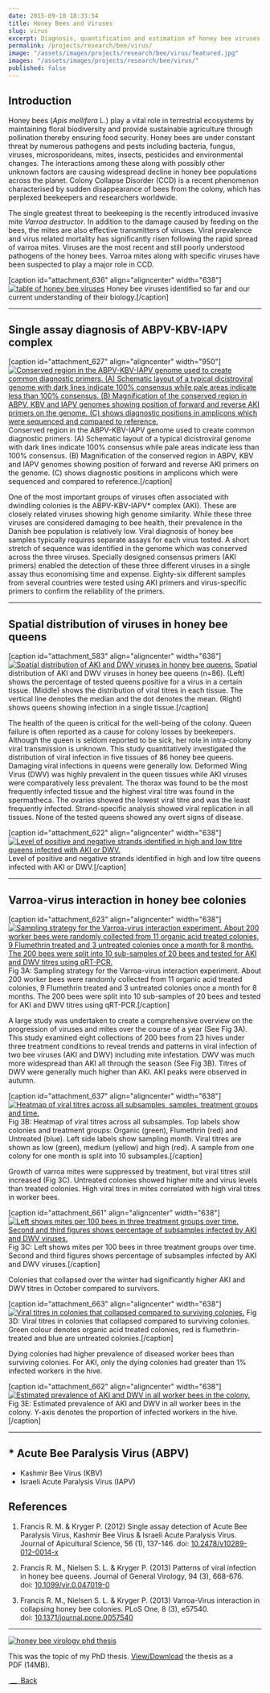 ```yaml
---
date: 2015-09-10 18:33:54
title: Honey Bees and Viruses
slug: virus
excerpt: Diagnosis, quantification and estimation of honey bee viruses in worker bees and queen bees using improved methodology.
permalink: /projects/research/bee/virus/
image: "/assets/images/projects/research/bee/virus/featured.jpg"
images: "/assets/images/projects/research/bee/virus/"
published: false
---
```


## Introduction

Honey bees (_Apis mellifera_ L.) play a vital role in terrestrial ecosystems by maintaining floral biodiversity and provide sustainable agriculture through pollination thereby ensuring food security. Honey bees are under constant threat by numerous pathogens and pests including bacteria, fungus, viruses, microsporideans, mites, insects, pesticides and environmental changes. The interactions among these along with possibly other unknown factors are causing widespread decline in honey bee populations across the planet. Colony Collapse Disorder (CCD) is a recent phenomenon characterised by sudden disappearance of bees from the colony, which has perplexed beekeepers and researchers worldwide.

The single greatest threat to beekeeping is the recently introduced invasive mite _Varroa destructor_. In addition to the damage caused by feeding on the bees, the mites are also effective transmitters of viruses. Viral prevalence and virus related mortality has significantly risen following the rapid spread of varroa mites. Viruses are the most recent and still poorly understood pathogens of the honey bees. Varroa mites along with specific viruses have been suspected to play a major role in CCD.

[caption id="attachment_636" align="aligncenter" width="638"][![table of honey bee viruses](http://www.roymfrancis.com/wp-content/uploads/2015/09/Bee-Viruses-1024x341.jpg)](http://www.roymfrancis.com/wp-content/uploads/2015/09/Bee-Viruses.jpg) Honey bee viruses identified so far and our current understanding of their biology.[/caption]

***

## Single assay diagnosis of ABPV-KBV-IAPV complex

[caption id="attachment_627" align="aligncenter" width="950"][![Conserved region in the ABPV-KBV-IAPV genome used to create common diagnostic primers. (A) Schematic layout of a typical dicistroviral genome with dark lines indicate 100% consensus while pale areas indicate less than 100% consensus. (B) Magnification of the conserved region in ABPV, KBV and IAPV genomes showing position of forward and reverse AKI primers on the genome. (C) shows diagnostic positions in amplicons which were sequenced and compared to reference.](http://www.roymfrancis.com/wp-content/uploads/2015/09/aki.jpg)](http://www.roymfrancis.com/wp-content/uploads/2015/09/aki.jpg) Conserved region in the ABPV-KBV-IAPV genome used to create common diagnostic primers. (A) Schematic layout of a typical dicistroviral genome with dark lines indicate 100% consensus while pale areas indicate less than 100% consensus. (B) Magnification of the conserved region in ABPV, KBV and IAPV genomes showing position of forward and reverse AKI primers on the genome. (C) shows diagnostic positions in amplicons which were sequenced and compared to reference.[/caption]

One of the most important groups of viruses often associated with dwindling colonies is the ABPV-KBV-IAPV* complex (AKI). These are closely related viruses showing high genome similarity. While these three viruses are considered damaging to bee health, their prevalence in the Danish bee population is relatively low. Viral diagnosis of honey bee samples typically requires separate assays for each virus tested. A short stretch of sequence was identified in the genome which was conserved across the three viruses. Specially designed consensus primers (AKI primers) enabled the detection of these three different viruses in a single assay thus economising time and expense. Eighty-six different samples from several countries were tested using AKI primers and virus-specific primers to confirm the reliability of the primers.

***

## Spatial distribution of viruses in honey bee queens

[caption id="attachment_583" align="aligncenter" width="638"][![Spatial distribution of AKI and DWV viruses in honey bee queens.](http://www.roymfrancis.com/wp-content/uploads/2015/09/queen-virus-medium-011-1024x441.png)](http://www.roymfrancis.com/wp-content/uploads/2015/09/queen-virus-medium-011.png) Spatial distribution of AKI and DWV viruses in honey bee queens (n=86). (Left) shows the percentage of tested queens positive for a virus in a certain tissue. (Middle) shows the distribution of viral titres in each tissue. The vertical line denotes the median and the dot denotes the mean. (Right) shows queens showing infection in a single tissue.[/caption]

The health of the queen is critical for the well-being of the colony. Queen failure is often reported as a cause for colony losses by beekeepers. Although the queen is seldom reported to be sick, her role in intra-colony viral transmission is unknown. This study quantitatively investigated the distribution of viral infection in five tissues of 86 honey bee queens. Damaging viral infections in queens were generally low. Deformed Wing Virus (DWV) was highly prevalent in the queen tissues while AKI viruses were comparatively less prevalent. The thorax was found to be the most frequently infected tissue and the highest viral titre was found in the spermatheca. The ovaries showed the lowest viral titre and was the least frequently infected. Strand-specific analysis showed viral replication in all tissues. None of the tested queens showed any overt signs of disease.

[caption id="attachment_622" align="aligncenter" width="638"][![Level of positive and negative strands identified in high and low titre queens infected with AKI or DWV.](http://www.roymfrancis.com/wp-content/uploads/2015/09/queen-virus-medium-02-1024x791.png)](http://www.roymfrancis.com/wp-content/uploads/2015/09/queen-virus-medium-02.png) Level of positive and negative strands identified in high and low titre queens infected with AKI or DWV.[/caption]

***

## Varroa-virus interaction in honey bee colonies

[caption id="attachment_623" align="aligncenter" width="638"][![Sampling strategy for the Varroa-virus interaction experiment. About 200 worker bees were randomly collected from 11 organic acid treated colonies, 9 Flumethrin treated and 3 untreated colonies once a month for 8 months. The 200 bees were split into 10 sub-samples of 20 bees and tested for AKI and DWV titres using qRT-PCR.](http://www.roymfrancis.com/wp-content/uploads/2015/09/WExpSampling-04-1024x309.png)](http://www.roymfrancis.com/wp-content/uploads/2015/09/WExpSampling-04.png) Fig 3A: Sampling strategy for the Varroa-virus interaction experiment. About 200 worker bees were randomly collected from 11 organic acid treated colonies, 9 Flumethrin treated and 3 untreated colonies once a month for 8 months. The 200 bees were split into 10 sub-samples of 20 bees and tested for AKI and DWV titres using qRT-PCR.[/caption]

A large study was undertaken to create a comprehensive overview on the progression of viruses and mites over the course of a year (See Fig 3A). This study examined eight collections of 200 bees from 23 hives under three treatment conditions to reveal trends and patterns in viral infection of two bee viruses (AKI and DWV) including mite infestation. DWV was much more widespread than AKI all through the season (See Fig 3B). Titres of DWV were generally much higher than AKI. AKI peaks were observed in autumn.

[caption id="attachment_637" align="aligncenter" width="638"][![Heatmap of viral titres across all subsamples, samples, treatment groups and time.](http://www.roymfrancis.com/wp-content/uploads/2015/09/WExpHeatmap-1024x576.jpg)](http://www.roymfrancis.com/wp-content/uploads/2015/09/WExpHeatmap.jpg) Fig 3B: Heatmap of viral titres across all subsamples. Top labels show colonies and treatment groups: Organic (green), Flumethrin (red) and Untreated (blue). Left side labels show sampling month. Viral titres are shown as low (green), medium (yellow) and high (red). A sample from one colony for one month is split into 10 subsamples.[/caption]

Growth of varroa mites were suppressed by treatment, but viral titres still increased (Fig 3C). Untreated colonies showed higher mite and virus levels than treated colonies. High viral tires in mites correlated with high viral titres in worker bees.

[caption id="attachment_661" align="aligncenter" width="638"][![Left shows mites per 100 bees in three treatment groups over time. Second and third figures shows percentage of subsamples infected by AKI and DWV viruses.](http://www.roymfrancis.com/wp-content/uploads/2015/09/mitesandinfection-1024x438.jpg)](http://www.roymfrancis.com/wp-content/uploads/2015/09/mitesandinfection.jpg) Fig 3C: Left shows mites per 100 bees in three treatment groups over time. Second and third figures shows percentage of subsamples infected by AKI and DWV viruses.[/caption]

Colonies that collapsed over the winter had significantly higher AKI and DWV titres in October compared to survivors.

[caption id="attachment_663" align="aligncenter" width="638"][![Viral titres in colonies that collapsed compared to surviving colonies.](http://www.roymfrancis.com/wp-content/uploads/2015/09/case-study-titres-1024x680.jpg)](http://www.roymfrancis.com/wp-content/uploads/2015/09/case-study-titres.jpg) Fig 3D: Viral titres in colonies that collapsed compared to surviving colonies. Green colour denotes organic acid treated colonies, red is flumethrin-treated and blue are untreated colonies.[/caption]

Dying colonies had higher prevalence of diseased worker bees than surviving colonies. For AKI, only the dying colonies had greater than 1% infected workers in the hive.

[caption id="attachment_662" align="aligncenter" width="638"][![Estimated prevalence of AKI and DWV in all worker bees in the colony.](http://www.roymfrancis.com/wp-content/uploads/2015/09/virus-worker-prevalence-1024x652.jpg)](http://www.roymfrancis.com/wp-content/uploads/2015/09/virus-worker-prevalence.jpg) Fig 3E: Estimated prevalence of AKI and DWV in all worker bees in the colony. Y-axis denotes the proportion of infected workers in the hive.[/caption]

***

## * Acute Bee Paralysis Virus (ABPV)

* Kashmir Bee Virus (KBV)
* Israeli Acute Paralysis Virus (IAPV)

## References

1. Francis R. M. & Kryger P. (2012) Single assay detection of Acute Bee Paralysis Virus, Kashmir Bee Virus & Israeli Acute Paralysis Virus. Journal of Apicultural Science, 56 (1), 137-146. doi: [10.2478/v10289-012-0014-x](http://dx.doi.org/10.2478/v10289-012-0014-x)

2. Francis R. M., Nielsen S. L. & Kryger P. (2013) Patterns of viral infection in honey bee queens. Journal of General Virology, 94 (3), 668-676. doi: [10.1099/vir.0.047019-0](http://www.ncbi.nlm.nih.gov/pmc/articles/PMC3709610/)

3. Francis R. M., Nielsen S. L. & Kryger P. (2013) Varroa-Virus interaction in collapsing honey bee colonies. PLoS One, 8 (3), e57540. doi: [10.1371/journal.pone.0057540](http://journals.plos.org/plosone/article?id=10.1371/journal.pone.0057540)

***

[![honey bee virology phd thesis](http://www.roymfrancis.com/wp-content/uploads/2015/09/FrontCoverFinalSample-1024x705.jpg)](http://www.roymfrancis.com/wp-content/uploads/RoyPhDThesis_BookFormat_v101012.pdf)

This was the topic of my PhD thesis. [View/Download](http://www.roymfrancis.com/wp-content/uploads/RoyPhDThesis_BookFormat_v101012.pdf) the thesis as a PDF (14MB).

[ __  Back](research-bees/index.html)
